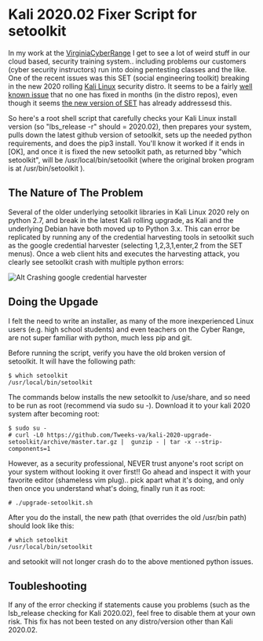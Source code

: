 # Kali 2020.02 Fixer Script for setoolkit #

In my work at the [VirginiaCyberRange](https://virginiacyberrange.org) I get to see a lot of weird stuff in our cloud based, security training system.. including problems our customers (cyber security instructors) run into doing pentesting classes and the like. One of the recent issues was this SET (social engineering toolkit) breaking in the new 2020 rolling [Kali Linux](https://www.kali.org/) security distro. It seems to be a fairly [well known issue](https://github.com/trustedsec/social-engineer-toolkit/issues/772) that no one has fixed in months (in the distro repos), even though it seems [the new version of SET]() has already addressesd  this.

So here's a root shell script that carefully checks your Kali Linux install version (so "lbs_release -r" should = 2020.02), then prepares your system, pulls down the latest github version of setoolkit, sets up the needed python requirements, and does the pip3 install.  You'll know it worked if it ends in [OK], and once it is fixed the new setoolkit path, as returned bby "which setoolkit", will be /usr/local/bin/setoolkit (where the original broken program is at /usr/bin/setoolkit ).   

## The Nature of The Problem ##

Several of the older underlying setoolkit libraries in Kali Linux 2020 rely on python 2.7, and break in the latest Kali rolling upgrade, as Kali and the underlying Debian have both moved up to Python 3.x. This can error be replicated by running any of the credential harvesting tools in setoolkit such as the google credential harvester (selecting 1,2,3,1,enter,2 from the SET menus). Once a web client hits and executes the harvesting attack, you clearly see setoolkit crash with multiple python errors:

![Alt Crashing google credential harvester](https://user-images.githubusercontent.com/1731305/90028387-9e22d500-dc87-11ea-81f8-55f278f85528.png "Crashing google credential harvester")

## Doing the Upgade ##

I felt the need to write an installer, as many of the more inexperienced Linux users (e.g. high school students) and even teachers on the Cyber Range, are not super familiar with python, much less pip and git.  

Before running the script, verify you have the old broken version of setoolkit. It will have the following path:
```
$ which setoolkit
/usr/local/bin/setoolkit
```

The commands below installs the new setoolkit to /use/share, and so need to be run as root (recommend via sudo su -).  Download it to your kali 2020 system after becoming root:
```
$ sudo su -
# curl -L0 https://github.com/Tweeks-va/kali-2020-upgrade-setoolkit/archive/master.tar.gz |  gunzip - | tar -x --strip-components=1
```
However, as a security professional, NEVER trust anyone's root script on your system without looking it over first!!  Go ahead and inspect it with your favorite editor (shameless vim plug).. pick apart what it's doing, and only then once you understand what's doing, finally run it as root:
```
# ./upgrade-setoolkit.sh
```

After you do the install, the new path (that overrides the old /usr/bin path) should look like this:
```
# which setoolkit
/usr/local/bin/setoolkit
```
and setookit will not longer crash do to the above mentioned python issues.

## Toubleshooting ##

If any of the error checking if statements cause you problems (such as the lsb_release checking for Kali 2020.02), feel free to disable them at your own risk. This fix has not been tested on any distro/version other than Kali 2020.02.

